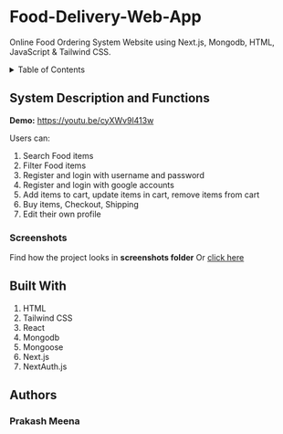
# Food-Delivery-Web-App
Online Food Ordering System Website using Next.js, Mongodb, HTML, JavaScript & Tailwind CSS. 

<details>
  <summary>Table of Contents</summary>
  <ol>
    <li><a href="#system-description-and-functions">System Description and Functions</a></li>
    <li><a href="#built-with">Built With</a></li>
    <li><a href="#authors">Authors</a></li>
  </ol>
</details>

## System Description and Functions
**Demo:** https://youtu.be/cyXWv9l413w<br/>



Users can:<br/>
<ol>
    <li>Search Food items</li>
    <li>Filter Food items</li>
    <li>Register and login with username and password</li>
    <li>Register and login with google accounts </li>
    <li>Add items to cart, update items in cart, remove items from cart</li>
    <li>Buy items, Checkout, Shipping</li>
    <li>Edit their own profile</li>
</ol>



### Screenshots
Find how the project looks in <b>screenshots folder</b> Or <a href="/Screenshot/Homepage.png">click here</a>

## Built With
 <ol>
    <li>HTML</li>
    <li>Tailwind CSS</li>
    <li>React</li>
    <li>Mongodb</li>
    <li>Mongoose</li>
    <li>Next.js</li>
    <li>NextAuth.js</li>
</ol>



## Authors
### Prakash Meena

